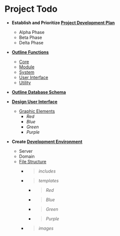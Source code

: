 # Project Todo #
  * **Establish and Prioritize [Project Development Plan](http://code.google.com/p/kiddiecare/issues/detail?id=1)**
    * Alpha Phase
    * Beta Phase
    * Delta Phase

  * **[Outline Functions](http://code.google.com/p/kiddiecare/issues/list?q=label:Functions)**
    * [Core](http://code.google.com/p/kiddiecare/issues/detail?id=2)
    * [Module](http://code.google.com/p/kiddiecare/issues/detail?id=3)
    * [System](http://code.google.com/p/kiddiecare/issues/detail?id=4)
    * [User Interface](http://code.google.com/p/kiddiecare/issues/detail?id=5)
    * [Utility](http://code.google.com/p/kiddiecare/issues/detail?id=7)

  * **[Outline Database Schema](http://code.google.com/p/kiddiecare/issues/detail?id=8)**

  * **[Design User Interface](http://code.google.com/p/kiddiecare/issues/detail?id=9)**
    * [Graphic Elements](http://code.google.com/p/kiddiecare/source/browse/#svn%2Ftrunk%2Ftemplates)
      * _Red_
      * _Blue_
      * _Green_
      * _Purple_

  * **Create [Development Environment](http://code.google.com/p/kiddiecare/issues/detail?id=9)**
    * Server
    * Domain
    * [File Structure](http://code.google.com/p/kiddiecare/source/browse)
      * >_includes_
      * >_templates_
        * >_Red_
        * >_Blue_
        * >_Green_
        * >_Purple_
      * >_images_